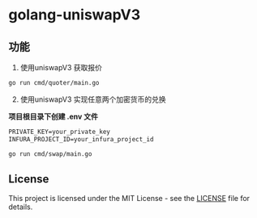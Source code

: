 # golang-uniswapV3

## 功能

1. 使用uniswapV3 获取报价

```sh
go run cmd/quoter/main.go
```

2. 使用uniswapV3 实现任意两个加密货币的兑换

**项目根目录下创建 .env 文件**

``` txt
PRIVATE_KEY=your_private_key
INFURA_PROJECT_ID=your_infura_project_id
```

```sh
go run cmd/swap/main.go
```

## License

This project is licensed under the MIT License - see the [LICENSE](LICENSE) file for details.